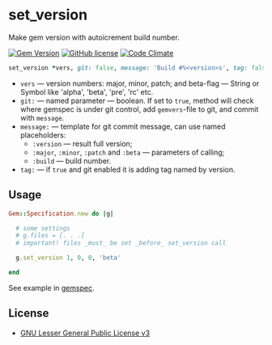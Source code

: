 # set_version

Make gem version with autoicrement build number.

[![Gem Version](https://badge.fury.io/rb/set_version.svg)](http://badge.fury.io/rb/set_version)
[![GitHub license](https://img.shields.io/badge/license-LGPLv3-orange.svg?style=flat)](https://raw.githubusercontent.com/shikhalev/set_version/master/LICENSE)
[![Code Climate](https://codeclimate.com/github/shikhalev/set_version/badges/gpa.svg)](https://codeclimate.com/github/shikhalev/set_version)

```Ruby
set_version *vers, git: false, message: 'Build #%<version>s', tag: false
```

* `vers` — version numbers: major, minor, patch; and beta-flag — String
  or Symbol like 'alpha', 'beta', 'pre', 'rc' etc.
* `git:` — named parameter — boolean. If set to `true`, method will check
  where gemspec is under git control, add `gemvers`-file to git, and commit
  with `message`.
* `message:` — template for git commit message, can use named placeholders:
  * `:version` — result full version;
  * `:major`, `:minor`, `:patch` and `:beta` — parameters of calling;
  * `:build` — build number.
* `tag:` — if `true` and git enabled it is adding tag named by version.

## Usage

```Ruby
Gem::Specification.new do |g|

  # some settings
  # g.files = [. . .]
  # important! files _must_ be set _before_ set_version call

  g.set_version 1, 0, 0, 'beta'

end
```

See example in [gemspec](set_version.gemspec).

## License

* [GNU Lesser General Public License v3](LICENSE)
